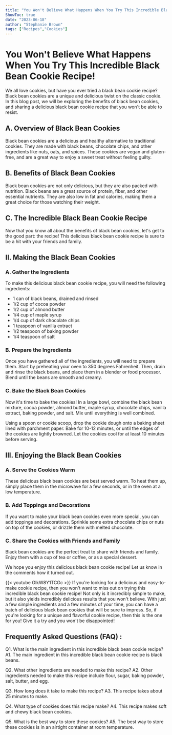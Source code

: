 ```yaml
---
title: "You Won't Believe What Happens When You Try This Incredible Black Bean Cookie Recipe!"
ShowToc: true 
date: "2023-06-18"
author: "Stephanie Brown" 
tags: ["Recipes","Cookies"]
---
```

# You Won't Believe What Happens When You Try This Incredible Black Bean Cookie Recipe!

We all love cookies, but have you ever tried a black bean cookie recipe? Black bean cookies are a unique and delicious twist on the classic cookie. In this blog post, we will be exploring the benefits of black bean cookies, and sharing a delicious black bean cookie recipe that you won't be able to resist.

## A. Overview of Black Bean Cookies

Black bean cookies are a delicious and healthy alternative to traditional cookies. They are made with black beans, chocolate chips, and other ingredients like nuts, oats, and spices. These cookies are vegan and gluten-free, and are a great way to enjoy a sweet treat without feeling guilty.

## B. Benefits of Black Bean Cookies

Black bean cookies are not only delicious, but they are also packed with nutrition. Black beans are a great source of protein, fiber, and other essential nutrients. They are also low in fat and calories, making them a great choice for those watching their weight.

## C. The Incredible Black Bean Cookie Recipe

Now that you know all about the benefits of black bean cookies, let's get to the good part: the recipe! This delicious black bean cookie recipe is sure to be a hit with your friends and family.

## II. Making the Black Bean Cookies

### A. Gather the Ingredients

To make this delicious black bean cookie recipe, you will need the following ingredients:

- 1 can of black beans, drained and rinsed
- 1/2 cup of cocoa powder
- 1/2 cup of almond butter
- 1/4 cup of maple syrup
- 1/4 cup of dark chocolate chips
- 1 teaspoon of vanilla extract
- 1/2 teaspoon of baking powder
- 1/4 teaspoon of salt

### B. Prepare the Ingredients

Once you have gathered all of the ingredients, you will need to prepare them. Start by preheating your oven to 350 degrees Fahrenheit. Then, drain and rinse the black beans, and place them in a blender or food processor. Blend until the beans are smooth and creamy.

### C. Bake the Black Bean Cookies

Now it's time to bake the cookies! In a large bowl, combine the black bean mixture, cocoa powder, almond butter, maple syrup, chocolate chips, vanilla extract, baking powder, and salt. Mix until everything is well combined.

Using a spoon or cookie scoop, drop the cookie dough onto a baking sheet lined with parchment paper. Bake for 10-12 minutes, or until the edges of the cookies are lightly browned. Let the cookies cool for at least 10 minutes before serving.

## III. Enjoying the Black Bean Cookies

### A. Serve the Cookies Warm

These delicious black bean cookies are best served warm. To heat them up, simply place them in the microwave for a few seconds, or in the oven at a low temperature.

### B. Add Toppings and Decorations

If you want to make your black bean cookies even more special, you can add toppings and decorations. Sprinkle some extra chocolate chips or nuts on top of the cookies, or drizzle them with melted chocolate.

### C. Share the Cookies with Friends and Family

Black bean cookies are the perfect treat to share with friends and family. Enjoy them with a cup of tea or coffee, or as a special dessert.

We hope you enjoy this delicious black bean cookie recipe! Let us know in the comments how it turned out.

{{< youtube OlkW8Y1TCGc >}} 
If you're looking for a delicious and easy-to-make cookie recipe, then you won't want to miss out on trying this incredible black bean cookie recipe! Not only is it incredibly simple to make, but it also yields incredibly delicious results that you won't believe. With just a few simple ingredients and a few minutes of your time, you can have a batch of delicious black bean cookies that will be sure to impress. So, if you're looking for a unique and flavorful cookie recipe, then this is the one for you! Give it a try and you won't be disappointed!

## Frequently Asked Questions (FAQ) :
Q1. What is the main ingredient in this incredible black bean cookie recipe?
A1. The main ingredient in this incredible black bean cookie recipe is black beans. 

Q2. What other ingredients are needed to make this recipe?
A2. Other ingredients needed to make this recipe include flour, sugar, baking powder, salt, butter, and egg.

Q3. How long does it take to make this recipe?
A3. This recipe takes about 25 minutes to make.

Q4. What type of cookies does this recipe make?
A4. This recipe makes soft and chewy black bean cookies.

Q5. What is the best way to store these cookies?
A5. The best way to store these cookies is in an airtight container at room temperature.


